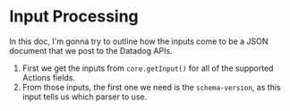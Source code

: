 # Input Processing

In this doc, I'm gonna try to outline how the inputs come to be a JSON document that we post to the Datadog APIs.

1. First we get the inputs from `core.getInput()` for all of the supported Actions fields.
2. From those inputs, the first one we need is the `schema-version`, as this input tells us which parser to use.
